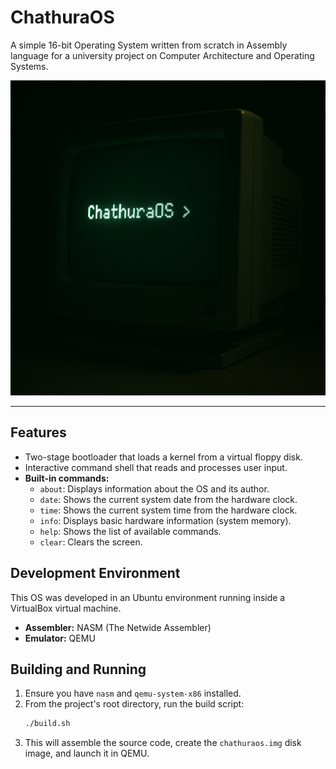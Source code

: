 # ChathuraOS

A simple 16-bit Operating System written from scratch in Assembly language for a university project on Computer Architecture and Operating Systems.

![Screenshot of ChathuraOS](chathuraOS.png)

---

## Features

- Two-stage bootloader that loads a kernel from a virtual floppy disk.
- Interactive command shell that reads and processes user input.
- **Built-in commands:**
  - `about`: Displays information about the OS and its author.
  - `date`: Shows the current system date from the hardware clock.
  - `time`: Shows the current system time from the hardware clock.
  - `info`: Displays basic hardware information (system memory).
  - `help`: Shows the list of available commands.
  - `clear`: Clears the screen.

## Development Environment

This OS was developed in an Ubuntu environment running inside a VirtualBox virtual machine.

- **Assembler:** NASM (The Netwide Assembler)
- **Emulator:** QEMU

## Building and Running

1.  Ensure you have `nasm` and `qemu-system-x86` installed.
2.  From the project's root directory, run the build script:
    ```bash
    ./build.sh
    ```
3.  This will assemble the source code, create the `chathuraos.img` disk image, and launch it in QEMU.
